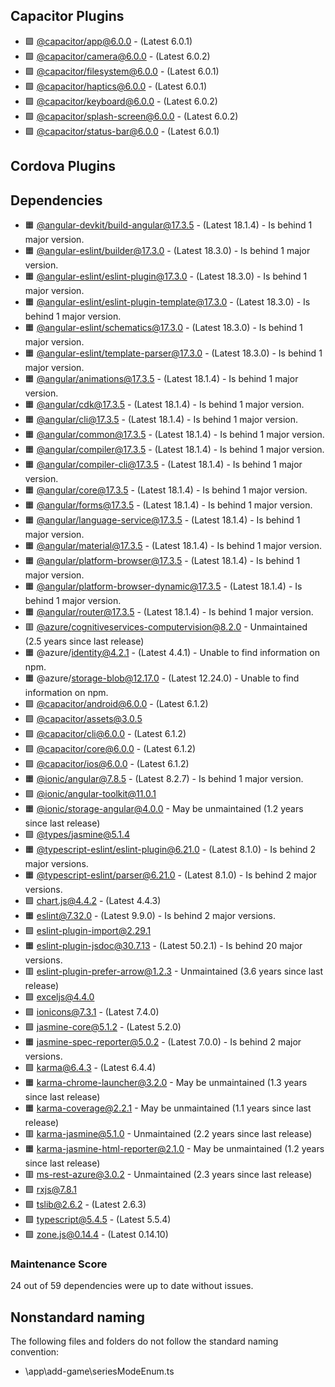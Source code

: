 ## Capacitor Plugins

- 🟩 [@capacitor/app@6.0.0](https://github.com/ionic-team/capacitor-plugins.git) - (Latest 6.0.1)
- 🟩 [@capacitor/camera@6.0.0](https://github.com/ionic-team/capacitor-plugins.git) - (Latest 6.0.2)
- 🟩 [@capacitor/filesystem@6.0.0](https://github.com/ionic-team/capacitor-plugins.git) - (Latest 6.0.1)
- 🟩 [@capacitor/haptics@6.0.0](https://github.com/ionic-team/capacitor-plugins.git) - (Latest 6.0.1)
- 🟩 [@capacitor/keyboard@6.0.0](https://github.com/ionic-team/capacitor-plugins.git) - (Latest 6.0.2)
- 🟩 [@capacitor/splash-screen@6.0.0](https://github.com/ionic-team/capacitor-plugins.git) - (Latest 6.0.2)
- 🟩 [@capacitor/status-bar@6.0.0](https://github.com/ionic-team/capacitor-plugins.git) - (Latest 6.0.1)
## Cordova Plugins

## Dependencies

- 🟧 [@angular-devkit/build-angular@17.3.5](https://github.com/angular/angular-cli.git) - (Latest 18.1.4) - Is behind 1 major version.
- 🟧 [@angular-eslint/builder@17.3.0](https://github.com/angular-eslint/angular-eslint.git) - (Latest 18.3.0) - Is behind 1 major version.
- 🟧 [@angular-eslint/eslint-plugin@17.3.0](https://github.com/angular-eslint/angular-eslint.git) - (Latest 18.3.0) - Is behind 1 major version.
- 🟧 [@angular-eslint/eslint-plugin-template@17.3.0](https://github.com/angular-eslint/angular-eslint.git) - (Latest 18.3.0) - Is behind 1 major version.
- 🟧 [@angular-eslint/schematics@17.3.0](https://github.com/angular-eslint/angular-eslint.git) - (Latest 18.3.0) - Is behind 1 major version.
- 🟧 [@angular-eslint/template-parser@17.3.0](https://github.com/angular-eslint/angular-eslint.git) - (Latest 18.3.0) - Is behind 1 major version.
- 🟧 [@angular/animations@17.3.5](https://github.com/angular/angular.git) - (Latest 18.1.4) - Is behind 1 major version.
- 🟧 [@angular/cdk@17.3.5](https://github.com/angular/components.git) - (Latest 18.1.4) - Is behind 1 major version.
- 🟧 [@angular/cli@17.3.5](https://github.com/angular/angular-cli.git) - (Latest 18.1.4) - Is behind 1 major version.
- 🟧 [@angular/common@17.3.5](https://github.com/angular/angular.git) - (Latest 18.1.4) - Is behind 1 major version.
- 🟧 [@angular/compiler@17.3.5](https://github.com/angular/angular.git) - (Latest 18.1.4) - Is behind 1 major version.
- 🟧 [@angular/compiler-cli@17.3.5](https://github.com/angular/angular.git) - (Latest 18.1.4) - Is behind 1 major version.
- 🟧 [@angular/core@17.3.5](https://github.com/angular/angular.git) - (Latest 18.1.4) - Is behind 1 major version.
- 🟧 [@angular/forms@17.3.5](https://github.com/angular/angular.git) - (Latest 18.1.4) - Is behind 1 major version.
- 🟧 [@angular/language-service@17.3.5](https://github.com/angular/angular.git) - (Latest 18.1.4) - Is behind 1 major version.
- 🟧 [@angular/material@17.3.5](https://github.com/angular/components.git) - (Latest 18.1.4) - Is behind 1 major version.
- 🟧 [@angular/platform-browser@17.3.5](https://github.com/angular/angular.git) - (Latest 18.1.4) - Is behind 1 major version.
- 🟧 [@angular/platform-browser-dynamic@17.3.5](https://github.com/angular/angular.git) - (Latest 18.1.4) - Is behind 1 major version.
- 🟧 [@angular/router@17.3.5](https://github.com/angular/angular.git) - (Latest 18.1.4) - Is behind 1 major version.
- 🟥 [@azure/cognitiveservices-computervision@8.2.0](https://github.com/Azure/azure-sdk-for-js.git) - Unmaintained (2.5 years since last release)
- 🟧 @azure/identity@4.2.1 - (Latest 4.4.1) - Unable to find information on npm.
- 🟧 @azure/storage-blob@12.17.0 - (Latest 12.24.0) - Unable to find information on npm.
- 🟩 [@capacitor/android@6.0.0](https://github.com/ionic-team/capacitor.git) - (Latest 6.1.2)
- 🟩 [@capacitor/assets@3.0.5](https://github.com/ionic-team/capacitor-assets.git)
- 🟩 [@capacitor/cli@6.0.0](https://github.com/ionic-team/capacitor.git) - (Latest 6.1.2)
- 🟩 [@capacitor/core@6.0.0](https://github.com/ionic-team/capacitor.git) - (Latest 6.1.2)
- 🟩 [@capacitor/ios@6.0.0](https://github.com/ionic-team/capacitor.git) - (Latest 6.1.2)
- 🟧 [@ionic/angular@7.8.5](https://github.com/ionic-team/ionic-framework.git) - (Latest 8.2.7) - Is behind 1 major version.
- 🟩 [@ionic/angular-toolkit@11.0.1](https://github.com/ionic-team/angular-toolkit.git)
- 🟧 [@ionic/storage-angular@4.0.0](https://github.com/ionic-team/ionic-storage.git) - May be unmaintained (1.2 years since last release)
- 🟩 [@types/jasmine@5.1.4](https://github.com/DefinitelyTyped/DefinitelyTyped.git)
- 🟧 [@typescript-eslint/eslint-plugin@6.21.0](https://github.com/typescript-eslint/typescript-eslint.git) - (Latest 8.1.0) - Is behind 2 major versions.
- 🟧 [@typescript-eslint/parser@6.21.0](https://github.com/typescript-eslint/typescript-eslint.git) - (Latest 8.1.0) - Is behind 2 major versions.
- 🟩 [chart.js@4.4.2](https://github.com/chartjs/Chart.js.git) - (Latest 4.4.3)
- 🟧 [eslint@7.32.0](https://github.com/eslint/eslint.git) - (Latest 9.9.0) - Is behind 2 major versions.
- 🟩 [eslint-plugin-import@2.29.1](https://github.com/import-js/eslint-plugin-import.git)
- 🟧 [eslint-plugin-jsdoc@30.7.13](https://github.com/gajus/eslint-plugin-jsdoc.git) - (Latest 50.2.1) - Is behind 20 major versions.
- 🟥 [eslint-plugin-prefer-arrow@1.2.3](https://github.com/TristonJ/eslint-plugin-prefer-arrow.git) - Unmaintained (3.6 years since last release)
- 🟩 [exceljs@4.4.0](https://github.com/exceljs/exceljs.git)
- 🟩 [ionicons@7.3.1](https://github.com/ionic-team/ionicons.git) - (Latest 7.4.0)
- 🟩 [jasmine-core@5.1.2](https://github.com/jasmine/jasmine.git) - (Latest 5.2.0)
- 🟧 [jasmine-spec-reporter@5.0.2](https://github.com/bcaudan/jasmine-spec-reporter.git) - (Latest 7.0.0) - Is behind 2 major versions.
- 🟩 [karma@6.4.3](https://github.com/karma-runner/karma.git) - (Latest 6.4.4)
- 🟧 [karma-chrome-launcher@3.2.0](https://github.com/karma-runner/karma-chrome-launcher.git) - May be unmaintained (1.3 years since last release)
- 🟧 [karma-coverage@2.2.1](https://github.com/karma-runner/karma-coverage.git) - May be unmaintained (1.1 years since last release)
- 🟥 [karma-jasmine@5.1.0](https://github.com/karma-runner/karma-jasmine.git) - Unmaintained (2.2 years since last release)
- 🟧 [karma-jasmine-html-reporter@2.1.0](https://github.com/dfederm/karma-jasmine-html-reporter.git) - May be unmaintained (1.2 years since last release)
- 🟥 [ms-rest-azure@3.0.2](git@github.com:Azure/azure-sdk-for-node.git) - Unmaintained (2.3 years since last release)
- 🟩 [rxjs@7.8.1](https://github.com/reactivex/rxjs.git)
- 🟩 [tslib@2.6.2](https://github.com/Microsoft/tslib.git) - (Latest 2.6.3)
- 🟩 [typescript@5.4.5](https://github.com/Microsoft/TypeScript.git) - (Latest 5.5.4)
- 🟩 [zone.js@0.14.4](https://github.com/angular/angular.git) - (Latest 0.14.10)
### Maintenance Score
24 out of 59 dependencies were up to date without issues.



## Nonstandard naming
The following files and folders do not follow the standard naming convention:

- \app\add-game\seriesModeEnum.ts
